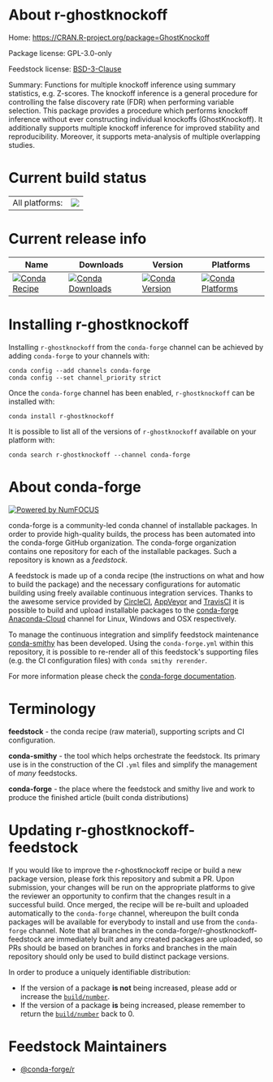 About r-ghostknockoff
=====================

Home: https://CRAN.R-project.org/package=GhostKnockoff

Package license: GPL-3.0-only

Feedstock license: [BSD-3-Clause](https://github.com/conda-forge/r-ghostknockoff-feedstock/blob/master/LICENSE.txt)

Summary: Functions for multiple knockoff inference using summary statistics, e.g. Z-scores. The knockoff inference is a general procedure for controlling the false discovery rate (FDR) when performing variable selection. This package provides a procedure which performs knockoff inference without ever constructing individual knockoffs (GhostKnockoff). It additionally supports multiple knockoff inference for improved stability and reproducibility. Moreover, it supports meta-analysis of multiple overlapping studies.

Current build status
====================


<table><tr><td>All platforms:</td>
    <td>
      <a href="https://dev.azure.com/conda-forge/feedstock-builds/_build/latest?definitionId=14723&branchName=master">
        <img src="https://dev.azure.com/conda-forge/feedstock-builds/_apis/build/status/r-ghostknockoff-feedstock?branchName=master">
      </a>
    </td>
  </tr>
</table>

Current release info
====================

| Name | Downloads | Version | Platforms |
| --- | --- | --- | --- |
| [![Conda Recipe](https://img.shields.io/badge/recipe-r--ghostknockoff-green.svg)](https://anaconda.org/conda-forge/r-ghostknockoff) | [![Conda Downloads](https://img.shields.io/conda/dn/conda-forge/r-ghostknockoff.svg)](https://anaconda.org/conda-forge/r-ghostknockoff) | [![Conda Version](https://img.shields.io/conda/vn/conda-forge/r-ghostknockoff.svg)](https://anaconda.org/conda-forge/r-ghostknockoff) | [![Conda Platforms](https://img.shields.io/conda/pn/conda-forge/r-ghostknockoff.svg)](https://anaconda.org/conda-forge/r-ghostknockoff) |

Installing r-ghostknockoff
==========================

Installing `r-ghostknockoff` from the `conda-forge` channel can be achieved by adding `conda-forge` to your channels with:

```
conda config --add channels conda-forge
conda config --set channel_priority strict
```

Once the `conda-forge` channel has been enabled, `r-ghostknockoff` can be installed with:

```
conda install r-ghostknockoff
```

It is possible to list all of the versions of `r-ghostknockoff` available on your platform with:

```
conda search r-ghostknockoff --channel conda-forge
```


About conda-forge
=================

[![Powered by
NumFOCUS](https://img.shields.io/badge/powered%20by-NumFOCUS-orange.svg?style=flat&colorA=E1523D&colorB=007D8A)](https://numfocus.org)

conda-forge is a community-led conda channel of installable packages.
In order to provide high-quality builds, the process has been automated into the
conda-forge GitHub organization. The conda-forge organization contains one repository
for each of the installable packages. Such a repository is known as a *feedstock*.

A feedstock is made up of a conda recipe (the instructions on what and how to build
the package) and the necessary configurations for automatic building using freely
available continuous integration services. Thanks to the awesome service provided by
[CircleCI](https://circleci.com/), [AppVeyor](https://www.appveyor.com/)
and [TravisCI](https://travis-ci.com/) it is possible to build and upload installable
packages to the [conda-forge](https://anaconda.org/conda-forge)
[Anaconda-Cloud](https://anaconda.org/) channel for Linux, Windows and OSX respectively.

To manage the continuous integration and simplify feedstock maintenance
[conda-smithy](https://github.com/conda-forge/conda-smithy) has been developed.
Using the ``conda-forge.yml`` within this repository, it is possible to re-render all of
this feedstock's supporting files (e.g. the CI configuration files) with ``conda smithy rerender``.

For more information please check the [conda-forge documentation](https://conda-forge.org/docs/).

Terminology
===========

**feedstock** - the conda recipe (raw material), supporting scripts and CI configuration.

**conda-smithy** - the tool which helps orchestrate the feedstock.
                   Its primary use is in the construction of the CI ``.yml`` files
                   and simplify the management of *many* feedstocks.

**conda-forge** - the place where the feedstock and smithy live and work to
                  produce the finished article (built conda distributions)


Updating r-ghostknockoff-feedstock
==================================

If you would like to improve the r-ghostknockoff recipe or build a new
package version, please fork this repository and submit a PR. Upon submission,
your changes will be run on the appropriate platforms to give the reviewer an
opportunity to confirm that the changes result in a successful build. Once
merged, the recipe will be re-built and uploaded automatically to the
`conda-forge` channel, whereupon the built conda packages will be available for
everybody to install and use from the `conda-forge` channel.
Note that all branches in the conda-forge/r-ghostknockoff-feedstock are
immediately built and any created packages are uploaded, so PRs should be based
on branches in forks and branches in the main repository should only be used to
build distinct package versions.

In order to produce a uniquely identifiable distribution:
 * If the version of a package **is not** being increased, please add or increase
   the [``build/number``](https://docs.conda.io/projects/conda-build/en/latest/resources/define-metadata.html#build-number-and-string).
 * If the version of a package **is** being increased, please remember to return
   the [``build/number``](https://docs.conda.io/projects/conda-build/en/latest/resources/define-metadata.html#build-number-and-string)
   back to 0.

Feedstock Maintainers
=====================

* [@conda-forge/r](https://github.com/conda-forge/r/)


